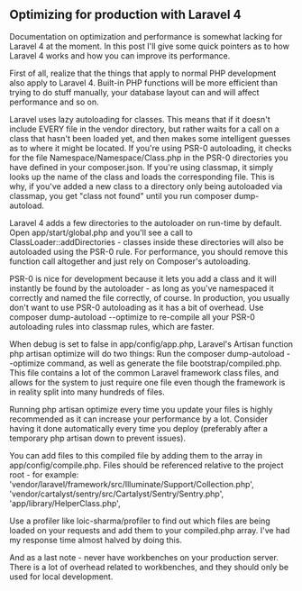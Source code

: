 ## Optimizing for production with Laravel 4

Documentation on optimization and performance is somewhat lacking for Laravel 4 at the moment. In this post I'll give some quick pointers as to how Laravel 4 works and how you can improve its performance.

First of all, realize that the things that apply to normal PHP development also apply to Laravel 4. Built-in PHP functions will be more efficient than trying to do stuff manually, your database layout can and will affect performance and so on.

Laravel uses lazy autoloading for classes. This means that if it doesn't include EVERY file in the vendor directory, but rather waits for a call on a class that hasn't been loaded yet, and then makes some intelligent guesses as to where it might be located. If you're using PSR-0 autoloading, it checks for the file Namespace/Namespace/Class.php in the PSR-0 directories you have defined in your composer.json. If you're using classmap, it simply looks up the name of the class and loads the corresponding file. This is why, if you've added a new class to a directory only being autoloaded via classmap, you get "class not found" until you run composer dump-autoload.

Laravel 4 adds a few directories to the autoloader on run-time by default. Open app/start/global.php and you'll see a call to ClassLoader::addDirectories - classes inside these directories will also be autoloaded using the PSR-0 rule. For performance, you should remove this function call altogether and just rely on Composer's autoloading.

PSR-0 is nice for development because it lets you add a class and it will instantly be found by the autoloader - as long as you've namespaced it correctly and named the file correctly, of course. In production, you usually don't want to use PSR-0 autoloading as it has a bit of overhead. Use composer dump-autoload --optimize to re-compile all your PSR-0 autoloading rules into classmap rules, which are faster.

When debug is set to false in app/config/app.php, Laravel's Artisan function php artisan optimize will do two things: Run the composer dump-autoload --optimize command, as well as generate the file bootstrap/compiled.php. This file contains a lot of the common Laravel framework class files, and allows for the system to just require one file even though the framework is in reality split into many hundreds of files.

Running php artisan optimize every time you update your files is highly recommended as it can increase your performance by a lot. Consider having it done automatically every time you deploy (preferably after a temporary php artisan down to prevent issues).

You can add files to this compiled file by adding them to the array in app/config/compile.php. Files should be referenced relative to the project root - for example:
'vendor/laravel/framework/src/Illuminate/Support/Collection.php',
'vendor/cartalyst/sentry/src/Cartalyst/Sentry/Sentry.php',
'app/library/HelperClass.php',

Use a profiler like loic-sharma/profiler to find out which files are being loaded on your requests and add them to your compiled.php array. I've had my response time almost halved by doing this.

And as a last note - never have workbenches on your production server. There is a lot of overhead related to workbenches, and they should only be used for local development.
